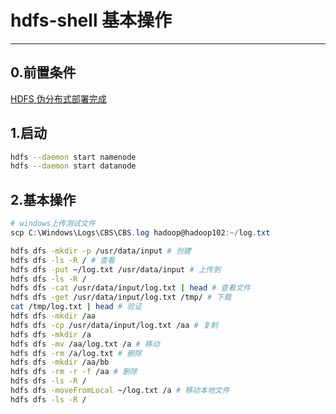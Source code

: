 # hdfs-shell 基本操作

---

## 0.前置条件

[HDFS 伪分布式部署完成](04-hdfs伪分布式部署.md)

## 1.启动

```bash
hdfs --daemon start namenode
hdfs --daemon start datanode
```

## 2.基本操作

```powershell
# windows上传测试文件
scp C:\Windows\Logs\CBS\CBS.log hadoop@hadoop102:~/log.txt
```

```bash
hdfs dfs -mkdir -p /usr/data/input # 创建
hdfs dfs -ls -R / # 查看
hdfs dfs -put ~/log.txt /usr/data/input # 上传到
hdfs dfs -ls -R /
hdfs dfs -cat /usr/data/input/log.txt | head # 查看文件
hdfs dfs -get /usr/data/input/log.txt /tmp/ # 下载
cat /tmp/log.txt | head # 验证
hdfs dfs -mkdir /aa
hdfs dfs -cp /usr/data/input/log.txt /aa # 复制
hdfs dfs -mkdir /a
hdfs dfs -mv /aa/log.txt /a # 移动
hdfs dfs -rm /a/log.txt # 删除
hdfs dfs -mkdir /aa/bb
hdfs dfs -rm -r -f /aa # 删除
hdfs dfs -ls -R /
hdfs dfs -moveFromLocal ~/log.txt /a # 移动本地文件
hdfs dfs -ls -R /
```
